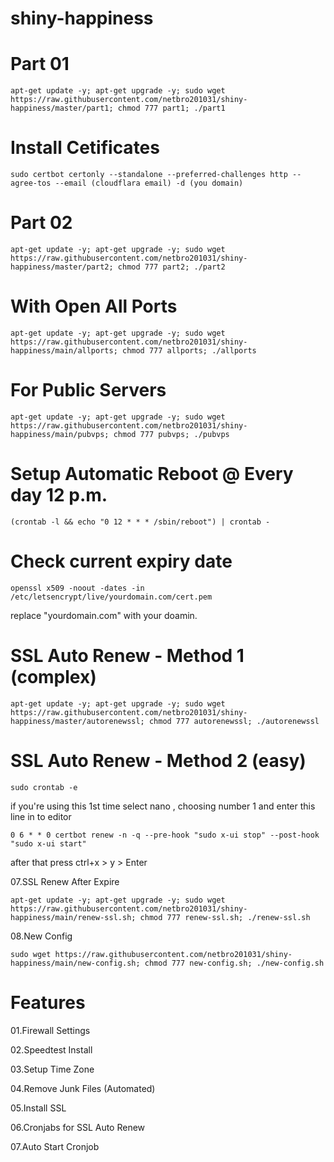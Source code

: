 # shiny-happiness

# Part 01
```
apt-get update -y; apt-get upgrade -y; sudo wget https://raw.githubusercontent.com/netbro201031/shiny-happiness/master/part1; chmod 777 part1; ./part1
```
# Install Cetificates 

```
sudo certbot certonly --standalone --preferred-challenges http --agree-tos --email (cloudflara email) -d (you domain)
```
# Part 02

```
apt-get update -y; apt-get upgrade -y; sudo wget https://raw.githubusercontent.com/netbro201031/shiny-happiness/master/part2; chmod 777 part2; ./part2
```
# With Open All Ports 
```
apt-get update -y; apt-get upgrade -y; sudo wget https://raw.githubusercontent.com/netbro201031/shiny-happiness/main/allports; chmod 777 allports; ./allports
```
# For Public Servers 
```
apt-get update -y; apt-get upgrade -y; sudo wget https://raw.githubusercontent.com/netbro201031/shiny-happiness/main/pubvps; chmod 777 pubvps; ./pubvps
```
# Setup Automatic Reboot @ Every day 12 p.m.
```
(crontab -l && echo "0 12 * * * /sbin/reboot") | crontab -
```
# Check current expiry date
```
openssl x509 -noout -dates -in /etc/letsencrypt/live/yourdomain.com/cert.pem
```
replace "yourdomain.com" with your doamin.

# SSL Auto Renew - Method 1 (complex)
```
apt-get update -y; apt-get upgrade -y; sudo wget https://raw.githubusercontent.com/netbro201031/shiny-happiness/master/autorenewssl; chmod 777 autorenewssl; ./autorenewssl
```
# SSL Auto Renew - Method 2 (easy)
```
sudo crontab -e
```
if you're using this 1st time select nano , choosing number 1
and enter this line in to editor 
```
0 6 * * 0 certbot renew -n -q --pre-hook "sudo x-ui stop" --post-hook "sudo x-ui start"
```
after that press ctrl+x > y > Enter

07.SSL Renew After Expire 
```
apt-get update -y; apt-get upgrade -y; sudo wget https://raw.githubusercontent.com/netbro201031/shiny-happiness/main/renew-ssl.sh; chmod 777 renew-ssl.sh; ./renew-ssl.sh
```
08.New Config 
```
sudo wget https://raw.githubusercontent.com/netbro201031/shiny-happiness/main/new-config.sh; chmod 777 new-config.sh; ./new-config.sh
```

# Features
01.Firewall Settings

02.Speedtest Install

03.Setup Time Zone

04.Remove Junk Files (Automated)

05.Install SSL

06.Cronjabs for SSL Auto Renew

07.Auto Start Cronjob
